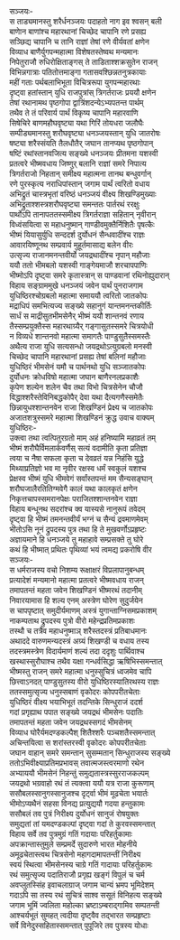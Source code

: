 सञ्जयः-  
स ताड्यमानस्तु शरैर्धनञ्जयः पदाहतो नाग इव श्वसन् बली  
बाणाेन बाणांश्च महारथानां चिच्छेद चापानि रणे प्रसह्य  
सञ्छिद्य चापानि च तानि राज्ञां तेषां रणे वीर्यवतां क्षणेन  
विव्याध बाणैर्युगपन्महात्मा विशेषतस्तेष्वथ मन्यमानः  
निपेतुराजौ रुधिरोक्षिताङ्गस् ते ताडिताश्शक्रसुतेन राजन्  
विभिन्नगात्राः पतितोत्तमाङ्गा गतासवश्छिन्नतनुत्रकायाः  
महीं गताः पर्थबलाभिभूता विचित्ररूपा युगपन्महारथाः  
दृष्ट्वा हतांस्तान् युधि राजपुत्रांस् त्रिगर्तराजः प्रययौ क्षणेन  
तेषां रथानामथ पृष्ठगोपा द्वात्रिंशदन्येऽभ्यपतन्त पार्थम्  
तथैव ते तं परिवार्य पार्थं विकृष्य चापानि महारवाणि  
सिषेचिरे बाणमहौघवृष्ट्या यथा गिरिं तोयधरा जलौघैः  
सम्पीड्यमानस्तु शरौघवृष्ट्या धनञ्जयस्तान् युधि जातरोषः  
षष्ट्या शरैस्संयति तैलधौतैर् जघान तानप्यथ पृष्ठगोपान्  
षष्टिं रथांस्तानवजित्य सङ्ख्ये धनञ्जयः प्रीतमना यशस्वी  
प्रतत्वरे भीष्मवधाय जिष्णुर् बलानि राज्ञां समरे निपात्य  
त्रिगर्तराजो निहतान् समीक्ष्य महात्मना तानथ बन्धुवर्गान्  
रणे पुरस्कृत्य नराधिपांस्तान् जगाम पार्थं त्वरितो वधाय  
अभिद्रुतं चास्त्रभृतां वरिष्ठं धनञ्जयं वीक्ष्य शिखण्डिमुख्याः  
अभिद्रुताश्शस्त्रशरौघवृष्ट्या समन्ततः पार्तरथं ररक्षुः  
पार्थोऽपि तानापततस्समीक्ष्य त्रिगर्तराज्ञा सहितान् नृवीरान्  
विध्वंसयित्वा स महाधनुष्मान् गाण्डीवमुक्तैर्निशितैः पृषत्कैः  
भीष्मं यियासुर्युधि सन्ददर्श दुर्योधनं सैन्धवादींश्च राज्ञः  
आवारयिष्णूनथ सम्प्रवार्य मुहूर्तमासाद्य बलेन वीरः  
उत्सृज्य राजानमनन्तवीर्यो जयद्रथादींश्च नृपान् महौजाः  
ययौ ततो भीमबलो यशस्वी गाङ्गेयमाजौ शरचापपाणिः  
भीष्मोऽपि दृष्ट्वा समरे कृतास्त्रान् स पाण्डवानां रथिनोह्युदारान्  
विहाय सङ्ग्राममुखे धनञ्जयं जवेन पार्थं पुनराजगाम  
युधिष्ठिरश्चोग्रबलो महात्मा समाययौ त्वरितो जातकोपः  
मद्राधिपं समभित्यज्य सङ्ख्ये सहानुगं यान्तमनन्तकीर्तिः  
सार्धं स माद्रीसुतभीमसेनैर् भीष्मं ययौ शान्तनवं रणाय  
तैस्सम्प्रयुक्तैस्स महारथाग्र्यैर् गङ्गासुतस्समरे चित्रयोधी  
न विव्यधे शान्तनवो महात्मा समागतैः पाण्डुसुतैस्समस्तैः  
अथैत्य राजा युधि सत्यसन्धो जयद्रथोऽत्युग्रबलो मनस्वी  
चिच्छेद चापानि महारथानां प्रसह्य तेषां बलिनां महौजाः  
युधिष्ठिरं भीमसेनं यमौ च पार्थनथो युधि सञ्जातकोपः  
दुर्योधनः क्रोधविषो महात्मा जघान बाणैरनलप्रकाशैः  
कृपेण शल्येन शलेन चैव तथा विभो चित्रसेनेन चौजौ  
विद्धाश्शरैस्तेविनिबद्धकोपैर् देवा यथा दैत्यगणैस्समेतैः  
छिन्नायुधश्शान्तनवेन राजा शिखण्डिनं प्रेक्ष्य च जातकोपः  
अजातशत्रुस्समरे महात्मा शिखण्डिनं क्रुद्ध उवाच वाक्यम्  
युधिष्ठिरः-  
उक्त्वा तथा त्वत्पितुरग्रतो माम् अहं हनिष्यामि महाव्रतं तम्  
भीष्मं शरौघैर्विमलार्कवर्णैस् सत्यं वदामीति कृता प्रतिज्ञा  
त्वया च नैषा सफला कृता च देवव्रतं यन्न निहंसि युद्धे  
मिथ्याप्रतिज्ञो भव मा नृवीर रक्षस्व धर्मं स्वकुलं यशश्च  
प्रेक्षस्व भीष्मं युधि भीमवेगं सर्वांस्तपन्तं मम सैन्यसङ्घान्  
शरौघजालैरतितिग्मवेगै कालं यथा कालकृतं क्षणेन  
निकृत्तचापस्समरानपेक्षः पराजितश्शान्तनवेन राज्ञा  
विहाय बन्धूनथ सदरांश्च क्व यास्यसे नानुरूपं तवेदम्  
दृष्ट्वा हि भीष्मं तमनन्तवीर्यं भग्नं च सैन्यं द्रवमाणमेवम्  
भीतोऽसि नूनं द्रुपदस्य पुत्र तथा हि ते मुखवर्णोऽप्रहृष्टः  
अज्ञायमाने हि धनञ्जये तु महाहावे सम्प्रसक्ते तु घोरे  
कथं हि भीष्मात् प्रथितः पृथिव्यां भयं त्वमद्य प्रकरोषि वीर  
सञ्जयः-  
स धर्मराजस्य वचो निशम्य रूक्षाक्षरं विप्रलापानुबन्धम्  
प्रत्यादेशं मन्यमानो महात्मा प्रतत्वरे भीष्मवधाय राजन्  
तमापतन्तं महता जवेन शिखण्डिनं भीष्मरथं तदानीम्  
निवारयामास हि शल्य एनम् अस्त्रेण घोरेण सुदुर्जयेन  
स चापपृष्टात् समुदीर्यमाणम् अस्त्रं युगान्ताग्निसमप्रकाशम्  
नाकम्पताथ द्रुपदस्य पुत्रो वीरो महेन्द्रप्रतिमप्रकाशः  
तस्थौ च तत्रैव महाधनुष्माञ् शरैस्तदस्त्रं प्रतिबाधमानः  
अथाददे वारुणमन्यदस्त्रं अग्र्यं शिखण्डी च वधाय तस्य  
तदस्त्रमस्त्रेण विदार्यमाणं शल्यं तदा ददृशुः पार्थिवाश्च  
खस्थास्सुरौघाश्च तथैव यक्षा गन्धर्वसिद्धा ऋषिभिस्समन्तात्  
भीष्मस्तु राजन् समरे महात्मा धनुस्सुचित्रं ध्वजमेव चापि  
छित्त्वाऽनदत् पाण्डुसुतस्य वीरो युधिष्ठिरस्यातिरथस्य राज्ञः  
ततस्समुत्सृज्य धनुस्सबाणं वृकोदरः कोपपरीतचेताः  
युधिष्ठिरं वीक्ष्य भयाभिभूतं तदन्तिके सिन्धुराजं ददर्श  
गदां प्रगृह्याथ पपात सङ्ख्ये जयद्रथं भीमसेनः पदातिः  
तमापतन्तं महता जवेन जयद्रथस्सगदं भीमसेनम्  
विव्याध घोरैर्यमदण्डकल्पैश् शितैश्शरैः पञ्चशतैस्समन्तात्  
अचिन्तयित्वा स शरांस्तरस्वी वृकोदरः कोपपरीतचेताः  
जघान वाहान् समरे समन्तान् सुसम्मतान् सिन्धुराजस्य सङ्ख्ये  
ततोऽभिवीक्ष्याप्रतिमप्रभावस् तवात्मजस्त्वरमाणो रथेन  
अभ्याययौ भीमसेनं निहन्तुं समुद्यतास्त्रस्सुरराजकल्पम्  
जयद्रथो भग्रवाहो रथं तं त्यक्त्वा ययौ यत्र राजा कुरूणाम्  
ससौबलस्सानुगस्सानुजश्च दृर्ट्वा भीमं मूढचेता भयार्तः  
भीमोऽप्यथैनं सहसा विनद्य प्रत्युद्ययौ गदया हन्तुकामः  
ससौबलं तव पुत्रं निरीक्ष्य दुर्योधनं सानुजं रोषयुक्तः  
समुद्यतां तां यमदण्डकल्पां दृष्ट्वा गदां ते कुरवस्समन्तात्  
विहाय सर्वे तव पुत्रमुग्रं गतिं गदायाः परिहर्तुकामाः  
अपक्रान्तास्तुमुले सम्प्रमर्दे सुदारुणे भारत मोहनीये  
अमूढचेतास्त्वथ चित्रसेनो महागदामापतन्तीं निरीक्ष्य  
स्वयं स्थित्वा भीमसेनस्य चाग्रे गतिं गादायाः परिहर्तुकामः  
रथं समुत्सृज्य पदातिराजौ प्रगृह्य खङ्गं विपुलं च चर्म  
अवप्लुतस्सिंह इवाचलाग्राज् जगाम चान्यं भ्रमप भूमिदेशम्  
गदाऽपि सा तस्य रथं सुचित्रं साश्व ससूतं विनिहत्य सङ्ख्ये  
जगाम भूमिं ज्वलिता महोल्का भ्रष्टाऽम्बराद्गामिव सम्पतन्ती  
आश्चर्यभूतं सुमहत् त्वदीया दृष्ट्वैव तद्भारत सम्प्रहृष्टाः  
सर्वे विनेदुस्सहितास्समन्तात् पुपूजिरे तव पुत्रस्य योधाः  
